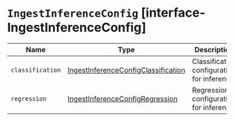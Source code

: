# `IngestInferenceConfig` [interface-IngestInferenceConfig]

| Name | Type | Description |
| - | - | - |
| `classification` | [IngestInferenceConfigClassification](./IngestInferenceConfigClassification.md) | Classification configuration for inference. |
| `regression` | [IngestInferenceConfigRegression](./IngestInferenceConfigRegression.md) | Regression configuration for inference. |
